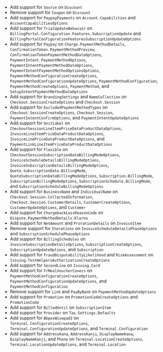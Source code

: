 * Add support for `Source` on `Discount`
* Remove support for `Coupon` on `Discount`
* Add support for `PaypayPayments` on `Account.Capabilities` and `AccountCapabilitiesOptions`
* Add support for `TrialUpdateBehavior` on `BillingPortal.Configuration.Features.SubscriptionUpdate` and `BillingPortalConfigurationFeaturesSubscriptionUpdateOptions`
* Add support for `Paypay` on `Charge.PaymentMethodDetails`, `ConfirmationToken.PaymentMethodPreview`, `ConfirmationTokenPaymentMethodDataOptions`, `PaymentIntent.PaymentMethodOptions`, `PaymentIntentPaymentMethodDataOptions`, `PaymentIntentPaymentMethodOptionsOptions`, `PaymentMethodConfigurationCreateOptions`, `PaymentMethodConfigurationUpdateOptions`, `PaymentMethodConfiguration`, `PaymentMethodCreateOptions`, `PaymentMethod`, and `SetupIntentPaymentMethodDataOptions`
* Add support for `BrandingSettings` and `NameCollection` on `Checkout.SessionCreateOptions` and `Checkout.Session`
* Add support for `ExcludedPaymentMethodTypes` on `Checkout.SessionCreateOptions`, `Checkout.Session`, `PaymentIntentConfirmOptions`, and `PaymentIntentUpdateOptions`
* Add support for `UnitLabel` on `CheckoutSessionLineItemPriceDataProductDataOptions`, `InvoiceLineItemPriceDataProductDataOptions`, `InvoiceLinePriceDataProductDataOptions`, and `PaymentLinkLineItemPriceDataProductDataOptions`
* Add support for `Flexible` on `CheckoutSessionSubscriptionDataBillingModeOptions`, `InvoiceScheduleDetailsBillingModeOptions`, `InvoiceSubscriptionDetailsBillingModeOptions`, `Quote.SubscriptionData.BillingMode`, `QuoteSubscriptionDataBillingModeOptions`, `Subscription.BillingMode`, `SubscriptionBillingModeOptions`, `SubscriptionSchedule.BillingMode`, and `SubscriptionScheduleBillingModeOptions`
* Add support for `BusinessName` and `IndividualName` on `Checkout.Session.CollectedInformation`, `Checkout.Session.CustomerDetails`, `CustomerCreateOptions`, `CustomerUpdateOptions`, and `Customer`
* Add support for `ChargebackLossReasonCode` on `Dispute.PaymentMethodDetails.Klarna`
* Add support for `NetAmount` and `ProrationDetails` on `InvoiceItem`
* Remove support for `Iterations` on `InvoiceScheduleDetailsPhaseOptions` and `SubscriptionSchedulePhaseOptions`
* Add support for `BillingSchedules` on `InvoiceSubscriptionDetailsOptions`, `SubscriptionCreateOptions`, `SubscriptionUpdateOptions`, and `Subscription`
* Add support for `FraudDisputabilityLikelihood` and `RiskAssessment` on `Issuing.TestHelpersAuthorizationCreateOptions`
* Add support for `SecondLine` on `Issuing.Card`
* Add support for `FrMealVoucherConecs` on `PaymentMethodConfigurationCreateOptions`, `PaymentMethodConfigurationUpdateOptions`, and `PaymentMethodConfiguration`
* Remove support for `Link` and `PayByBank` on `PaymentMethodUpdateOptions`
* Add support for `Promotion` on `PromotionCodeCreateOptions` and `PromotionCode`
* Add support for `BilledUntil` on `SubscriptionItem`
* Add support for `Provider` on `Tax.Settings.Defaults`
* Add support for `BbposWisepad3` on `Terminal.ConfigurationCreateOptions`, `Terminal.ConfigurationUpdateOptions`, and `Terminal.Configuration`
* Add support for `AddressKana`, `AddressKanji`, `DisplayNameKana`, `DisplayNameKanji`, and `Phone` on `Terminal.LocationCreateOptions`, `Terminal.LocationUpdateOptions`, and `Terminal.Location`